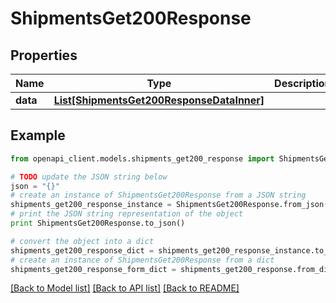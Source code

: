 # ShipmentsGet200Response


## Properties
Name | Type | Description | Notes
------------ | ------------- | ------------- | -------------
**data** | [**List[ShipmentsGet200ResponseDataInner]**](ShipmentsGet200ResponseDataInner.md) |  | [optional] 

## Example

```python
from openapi_client.models.shipments_get200_response import ShipmentsGet200Response

# TODO update the JSON string below
json = "{}"
# create an instance of ShipmentsGet200Response from a JSON string
shipments_get200_response_instance = ShipmentsGet200Response.from_json(json)
# print the JSON string representation of the object
print ShipmentsGet200Response.to_json()

# convert the object into a dict
shipments_get200_response_dict = shipments_get200_response_instance.to_dict()
# create an instance of ShipmentsGet200Response from a dict
shipments_get200_response_form_dict = shipments_get200_response.from_dict(shipments_get200_response_dict)
```
[[Back to Model list]](../README.md#documentation-for-models) [[Back to API list]](../README.md#documentation-for-api-endpoints) [[Back to README]](../README.md)


